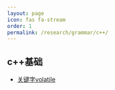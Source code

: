```yaml
---
layout: page
icon: fas fa-stream
order: 1
permalink: /research/grammar/c++/
---
```



## c++基础
- [关键字volatile](/research/grammar/c++/volatile/)
